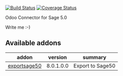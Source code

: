 [![Build Status](https://travis-ci.org/OCA/connector-sage-50.svg?branch=8.0)](https://travis-ci.org/OCA/connector-sage-50)
[![Coverage Status](https://coveralls.io/repos/OCA/connector-sage-50/badge.png?branch=8.0)](https://coveralls.io/r/OCA/connector-sage-50?branch=8.0)

Odoo Connector for Sage 5.0

Write me :-)

[//]: # (addons)

Available addons
----------------
addon | version | summary
--- | --- | ---
[exportsage50](exportsage50/) | 8.0.1.0.0 | Export to Sage50

[//]: # (end addons)
